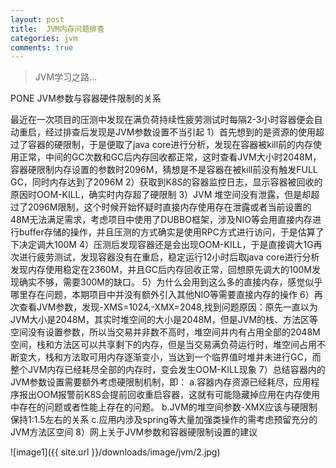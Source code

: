 ```yaml
---
layout: post
title:  JVM内存问题排查
categories: jvm
comments: true
---
```

>JVM学习之路...

PONE JVM参数与容器硬件限制的关系

最近在一次项目的压测中发现在满负荷持续性疲劳测试时每隔2-3小时容器便会自动重启，经过排查后发现是JVM参数设置不当引起
1）首先想到的是资源的使用超过了容器的硬限制，于是便取了java core进行分析，发现在容器被kill前的内存使用正常，中间的GC次数和GC后内存回收都正常，这时查看JVM大小时2048M，容器硬限制内存设置的参数时2096M，猜想是不是容器在被kill前没有触发FULL GC，同时内存达到了2096M
2）获取到K8S的容器监控日志，显示容器被回收的原因时OOM-KILL，确实时内存超了硬限制
3）JVM 堆空间没有泄露，但是却超过了2096M限制，这个时候开始怀疑时直接内存使用存在泄露或者当前设置的48M无法满足需求，考虑项目中使用了DUBBO框架，涉及NIO等会用直接内存进行buffer存储的操作，并且压测的方式确实是使用RPC方式进行访问，于是估算了下决定调大100M
4）压测后发现容器还是会出现OOM-KILL，于是直接调大1G再次进行疲劳测试，发现容器没有在重启，稳定运行12小时后取java core进行分析发现内存使用稳定在2360M，并且GC后内存回收正常，回想原先调大的100M发现确实不够，需要300M的缺口。
5）为什么会用到这么多的直接内存，感觉似乎哪里存在问题，本期项目中并没有额外引入其他NIO等需要直接内存的操作
6）再次查看JVM参数，发现-XMS=1024,-XMX=2048,找到问题原因：原先一直以为JVM大小是2048M，其实时堆空间的大小是2048M，但是JVM的栈、方法区等空间没有设置参数，所以当交易并非数不高时，堆空间并内有占用全部的2048M空间，栈和方法区可以共享剩下的内存，但是当交易满负荷运行时，堆空间占用不断变大，栈和方法取可用内存逐渐变小，当达到一个临界值时堆并未进行GC，而整个JVM内存已经耗尽全部的内存时，变会发生OOM-KILL现象
7）总结容器内的JVM参数设置需要额外考虑硬限制机制，即：
   a.容器内存资源已经耗尽，应用程序报出OOM报警前K8S会提前回收重启容器，这就有可能隐藏掉应用在内存使用中存在的问题或者性能上存在的问题。
   b.JVM的堆空间参数-XMX应该与硬限制保持1:1.5左右的关系
   c.应用内涉及spring等大量加强类操作的需考虑预留充分的JVM方法区空间
8）网上关于JVM参数和容器硬限制设置的建议

![image1]({{ site.url }}/downloads/image/jvm/2.jpg)
